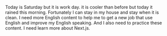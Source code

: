 Today is Saturday but it is work day. it is cooler than before but today it rained this morning. Fortunately I can stay in my house and stay when it is clean. I need more English content to help me to get a new job that use English and improve my English speaking. And I also need to practice these content. I need learn more about Next.js.